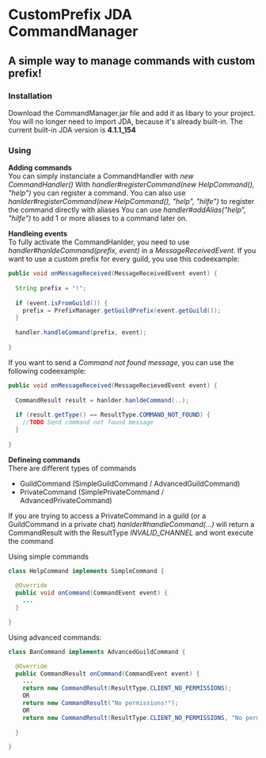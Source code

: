 # CustomPrefix JDA CommandManager
## A simple way to manage commands with custom prefix!

### Installation
Download the CommandManager.jar file and add it as libary to your project.
You will no longer need to import JDA, because it's already built-in.
The current built-in JDA version is **4.1.1_154**

### Using
**Adding commands** <br>
You can simply instanciate a CommandHandler with *new CommandHandler()*
With *handler#registerCommand(new HelpCommand(), "help")* you can register a command.
You can also use *hanlder#registerCommand(new HelpCommand(), "help", "hilfe")* to register the command directly with aliases
You can use *handler#addAlias("help", "hilfe")* to add 1 or more aliases to a command later on.

**Handleing events** <br>
To fully activate the CommandHanlder, you need to use *handler#hanldeCommand(prefix, event)* in  a *MessageReceivedEvent*.
If you want to use a custom prefix for every guild, you use this codeexample:
```java
public void onMessageReceived(MessageReceivedEvent event) {
  
  String prefix = "!";
  
  if (event.isFromGuild()) {
    prefix = PrefixManager.getGuildPrefix(event.getGuild());
  }
  
  handler.handleCommand(prefix, event);
  
}
```
If you want to send a *Command not found message*, you can use the following codeexample:
```java
public void onMessageReceived(MessageRecievedEvent event) {
  
  CommandResult result = hanlder.hanldeCommand(..);
  
  if (result.getType() == ResultType.COMMAND_NOT_FOUND) {
    //TODO Send command not found message
  }
  
}
```

**Defineing commands** <br>
There are different types of commands
- GuildCommand (SimpleGuildCommand / AdvancedGuildCommand)
- PrivateCommand (SimplePrivateCommand / AdvancedPrivateCommand)

If you are trying to access a PrivateCommand in a guild (or a GuildCommand in a private chat)
*hanlder#handleCommand(...)* will return a CommandResult with the ResultType *INVALID_CHANNEL* and wont execute the command

Using simple commands
```java
class HelpCommand implements SimpleCommand {
  
  @Override
  public void onCommand(CommandEvent event) {
    ...
  }

}
```

Using advanced commands:
```java
class BanCommand implements AdvancedGuildCommand {

  @Override
  public CommandResult onCommand(CommandEvent event) {
    ...
    return new CommandResult(ResultType.CLIENT_NO_PERMISSIONS);
    OR
    return new CommandResult("No permissions!");
    OR
    return new CommandResult(ResultType.CLIENT_NO_PERMISSIONS, "No permissions!");
 
  }

}
```
